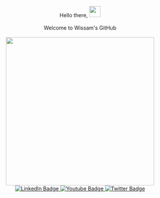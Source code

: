<div id="header" align="center">
   <div><div>Hello there,  <img src="https://media.giphy.com/media/hvRJCLFzcasrR4ia7z/giphy.gif" width="30px"/></div><br/> Welcome to Wissam's GitHub</div><br/>
  <img src="https://media.tenor.com/XfNAxUz0toQAAAAM/palworld-pal-world.gif" width="400px"/>
  <div id="badges">
  <a href="https://www.linkedin.com/in/wissammerhi/" target="_blank">
  <img src="https://img.shields.io/badge/LinkedIn-blue?style=for-the-badge&logo=linkedin&logoColor=white" alt="LinkedIn Badge"/>
  </a>
  <a href="https://www.youtube.com/channel/UCD3Jt04GbA3UjzqbYTKUGKQ" target="_blank">
  <img src="https://img.shields.io/badge/YouTube-red?style=for-the-badge&logo=youtube&logoColor=white" alt="Youtube Badge"/>
  </a>
  <a href="https://twitter.com/wissomerhi6" target="_blank">
  <img src="https://img.shields.io/badge/Twitter-blue?style=for-the-badge&logo=twitter&logoColor=white" alt="Twitter Badge"/>
  </a>
  </div>
  <img src="https://komarev.com/ghpvc/?username=wissam6&style=flat-square&color=blue" alt=""/>
</div>


